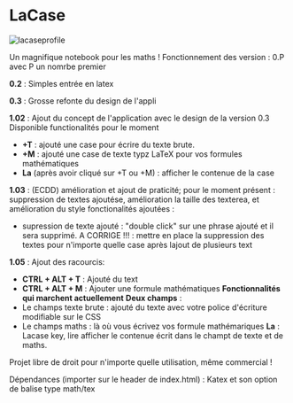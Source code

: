# LaCase

![lacaseprofile](https://github.com/benstitousofiane/LaCase/assets/129552238/fbc9844b-1b1d-402e-9235-b1af93a57bb1)



Un magnifique notebook pour les maths !
Fonctionnement des version : 0.P avec P un nomrbe premier

**0.2** : Simples entrée en latex

**0.3** : Grosse refonte du design de l'appli

**1.02** : Ajout du concept de l'application avec le design de la version 0.3
  Disponible functionalités pour le moment
  - **+T** : ajouté une case pour écrire du texte brute.
  - **+M** : ajouté une case de texte typz LaTeX pour vos formules mathématiques
  - **La** (après avoir cliqué sur +T ou +M) : afficher le contenue de la case

**1.03** : (ECDD) amélioration et ajout de praticité; pour le moment présent : suppression de textes ajoutése, amélioration la taille des texterea, et amélioration du style
  fonctionalités ajoutées :
  - supression de texte ajouté : "double click" sur une phrase ajouté et il sera supprimé.
  A CORRIGE !!! : mettre en place la suppression des textes pour n'importe quelle case après lajout de plusieurs text

**1.05** : Ajout des racourcis:
  - **CTRL + ALT + T** : Ajouté du text
  - **CTRL + ALT + M** : Ajouter une formule mathématiques
**Fonctionnalités qui marchent actuellement**
**Deux champs** :
  - Le champs texte brute : ajouté du texte avec votre police d'écriture modifiable sur le CSS
  - Le champs maths : là où vous écrivez vos formule mathémariques
**La** : Lacase key, lire afficher le contenue écrit dans le champt de texte et de maths.

Projet libre de droit pour n'importe quelle utilisation, même commercial !

Dépendances (importer sur le header de index.html) : Katex et son option de balise type math/tex

